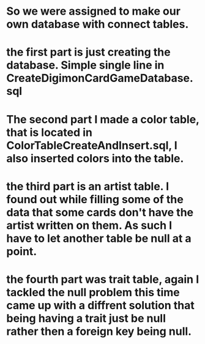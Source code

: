 # So we were assigned to make our own database with connect tables.
# the first part is just creating the database. Simple single line in CreateDigimonCardGameDatabase.sql
# The second part I made a color table, that is located in ColorTableCreateAndInsert.sql, I also inserted colors into the table.
# the third part is an artist table. I found out while filling some of the data that some cards don't have the artist written on them. As such I have to let another table be null at a point.
# the fourth part was trait table, again I tackled the null problem this time came up with a diffrent solution that being having a trait just be null rather then a foreign key being null.
